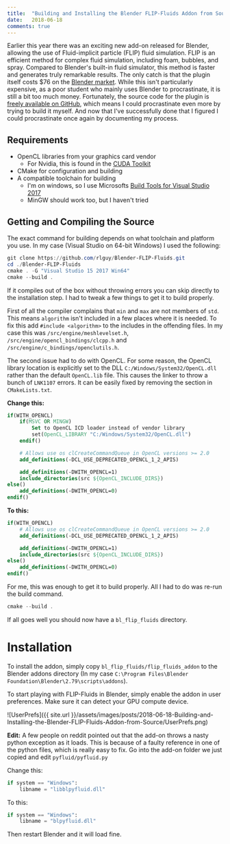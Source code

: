```yaml
---
title:  "Building and Installing the Blender FLIP-Fluids Addon from Source"
date:   2018-06-18
comments: true
---
```

Earlier this year there was an exciting new add-on released for Blender, allowing the use of Fluid-implicit particle (FLIP) fluid simulation. FLIP is an efficient method for complex fluid simulation, including foam, bubbles, and spray. Compared to Blender's built-in fluid simulator, this method is faster and generates truly remarkable results. The only catch is that the plugin itself costs $76 on the [Blender market](https://www.blendermarket.com/products/flipfluids). While this isn't particularly expensive, as a poor student who mainly uses Blender to procrastinate, it is still a bit too much money. Fortunately, the source code for the plugin is [freely available on GitHub](https://github.com/rlguy/Blender-FLIP-Fluids), which means I could procrastinate even more by trying to build it myself. And now that I've successfully done that I figured I could procrastinate once again by documenting my process.

## Requirements
- OpenCL libraries from your graphics card vendor
    - For Nvidia, this is found in the [CUDA Toolkit](https://developer.nvidia.com/cuda-downloads)
- CMake for configuration and building
- A compatible toolchain for building
    - I'm on windows, so I use Microsofts [Build Tools for Visual Studio 2017](https://www.visualstudio.com/downloads/#build-tools-for-visual-studio-2017)
    - MinGW should work too, but I haven't tried

## Getting and Compiling the Source
The exact command for building depends on what toolchain and platform you use. In my case (Visual Studio on 64-bit Windows) I used the following:

```powershell
git clone https://github.com/rlguy/Blender-FLIP-Fluids.git
cd ./Blender-FLIP-Fluids
cmake . -G "Visual Studio 15 2017 Win64"
cmake --build .
```

If it compiles out of the box without throwing errors you can skip directly to the installation step. I had to tweak a few things to get it to build properly.

First of all the compiler complains that `min` and `max` are not members of `std`. This means `algorithm` isn't included in a few places where it is needed. To fix this add `#include <algorithm>` to the includes in the offending files. In my case this was `/src/engine/meshlevelset.h`, `/src/engine/opencl_bindings/clcpp.h` and `/src/engine/c_bindings/openclutils.h`.

The second issue had to do with OpenCL. For some reason, the OpenCL library location is explicitly set to the DLL `C:/Windows/System32/OpenCL.dll` rather than the default `OpenCL.lib` file. This causes the linker to throw a bunch of `LNK1107` errors. It can be easily fixed by removing the section in `CMakeLists.txt`.

**Change this:**

```cmake
if(WITH_OPENCL)
    if(MSVC OR MINGW)
        Set to OpenCL ICD loader instead of vendor library
        set(OpenCL_LIBRARY "C:/Windows/System32/OpenCL.dll")
    endif()

    # Allows use os clCreateCommandQueue in OpenCL versions >= 2.0
    add_definitions(-DCL_USE_DEPRECATED_OPENCL_1_2_APIS)

    add_definitions(-DWITH_OPENCL=1)
    include_directories(src ${OpenCL_INCLUDE_DIRS})
else()
    add_definitions(-DWITH_OPENCL=0)
endif()
```

**To this:**
```cmake
if(WITH_OPENCL)
    # Allows use os clCreateCommandQueue in OpenCL versions >= 2.0
    add_definitions(-DCL_USE_DEPRECATED_OPENCL_1_2_APIS)

    add_definitions(-DWITH_OPENCL=1)
    include_directories(src ${OpenCL_INCLUDE_DIRS})
else()
    add_definitions(-DWITH_OPENCL=0)
endif()
```

For me, this was enough to get it to build properly. All I had to do was re-run the build command.

```powershell
cmake --build .
```

If all goes well you should now have a `bl_flip_fluids` directory.

# Installation
To install the addon, simply copy `bl_flip_fluids/flip_fluids_addon` to the Blender addons directory (In my case `C:\Program Files\Blender Foundation\Blender\2.79\scripts\addons`).

To start playing with FLIP-Fluids in Blender, simply enable the addon in user preferences. Make sure it can detect your GPU compute device.

![UserPrefs]({{ site.url }}/assets/images/posts/2018-06-18-Building-and-Installing-the-Blender-FLIP-Fluids-Addon-from-Source/UserPrefs.png)

**Edit:** A few people on reddit pointed out that the add-on throws a nasty python exception as it loads. This is because of a faulty reference in one of the python files, which is really easy to fix. Go into the add-on folder we just copied and edit `pyfluid/pyfluid.py`

Change this:
```python
if system == "Windows":
    libname = "libblpyfluid.dll"
```

To this:
```python
if system == "Windows":
    libname = "blpyfluid.dll"
```

Then restart Blender and it will load fine.